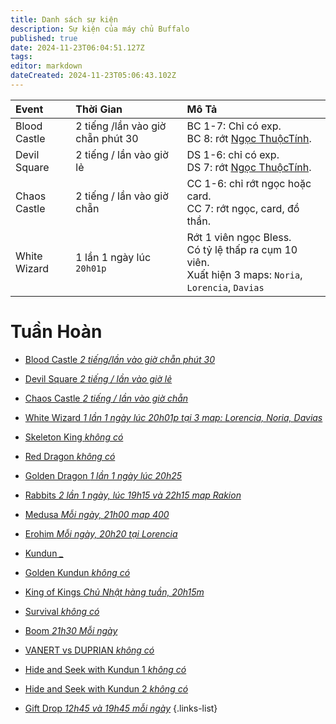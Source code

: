 ```yaml
---
title: Danh sách sự kiện
description: Sự kiện của máy chủ Buffalo
published: true
date: 2024-11-23T06:04:51.127Z
tags: 
editor: markdown
dateCreated: 2024-11-23T05:06:43.102Z
---
```


| Event | Thời Gian | Mô Tả |
|:------|:----------|:------|
| Blood Castle | 2 tiếng /lần vào giờ chẵn phút 30 | BC 1-7: Chỉ có exp.<br>BC 8: rớt [Ngọc ThuộcTính](/vi/craft/jewel-of-elements). |
| Devil Square | 2 tiếng / lần vào giờ lẻ | DS 1-6: chỉ có exp.<br>DS 7: rớt [Ngọc ThuộcTính](/vi/craft/jewel-of-elements). |
| Chaos Castle | 2 tiếng / lần vào giờ chẵn | CC 1-6: chỉ rớt ngọc hoặc card.<br>CC 7: rớt ngọc, card, đồ thần. |
| White Wizard | 1 lần 1 ngày lúc `20h01p` |  Rớt 1 viên ngọc Bless.<br>Có tỷ lệ thấp ra cụm 10 viên.<br>Xuất hiện 3 maps: `Noria`, `Lorencia`, `Davias` |




# Tuần Hoàn
- [Blood Castle *2 tiếng/lần vào giờ chẵn phút 30*](/vi/events/blood-castle)
- [Devil Square *2 tiếng / lần vào giờ lẻ*](/vi/events/devil-square)
- [Chaos Castle *2 tiếng / lần vào giờ chẵn*](/vi/events/chaos-castle)
- [White Wizard *1 lần 1 ngày lúc 20h01p tại 3 map: Lorencia, Noria, Davias*](/vi/white-wizard)
- [Skeleton King *không có*]()
- [Red Dragon *không có*]()
- [Golden Dragon *1 lần 1 ngày lúc 20h25*]()
- [Rabbits *2 lần 1 ngày, lúc 19h15 và 22h15 map Rakion*]()
- [Medusa *Mỗi ngày, 21h00 map 400*]()
- [Erohim *Mỗi ngày, 20h20 tại Lorencia*]()
- [Kundun *_*]()
- [Golden Kundun *không có*]()

- [King of Kings *Chủ Nhật hàng tuần, 20h15m*]()
- [Survival *không có*]()
- [Boom *21h30 Mỗi ngày*]()
- [VANERT vs DUPRIAN *không có*]()
- [Hide and Seek with Kundun 1 *không có*]()
- [Hide and Seek with Kundun 2 *không có*]()
- [Gift Drop *12h45 và 19h45 mỗi ngày*]()
{.links-list}



